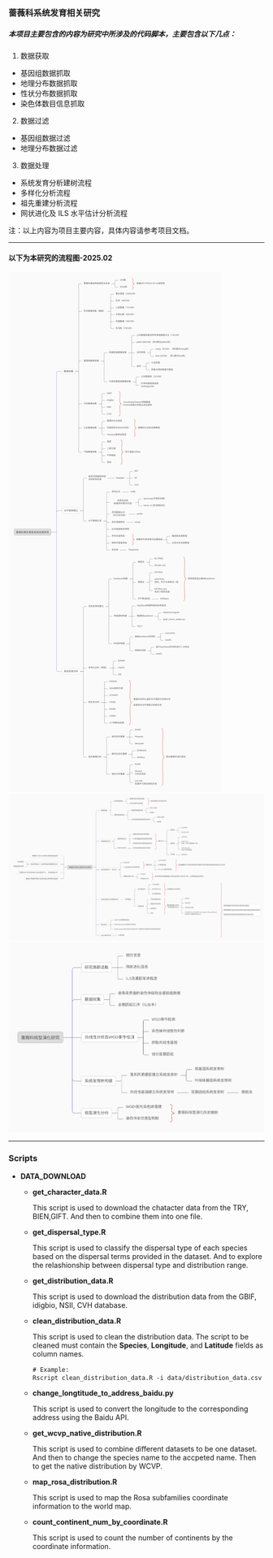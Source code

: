 ### 蔷薇科系统发育相关研究

##### 本项目主要包含的内容为研究中所涉及的代码脚本，主要包含以下几点：

1. 数据获取

- 基因组数据抓取
- 地理分布数据抓取
- 性状分布数据抓取
- 染色体数目信息抓取

2. 数据过滤

- 基因组数据过滤
- 地理分布数据过滤

3. 数据处理

- 系统发育分析建树流程
- 多样化分析流程
- 祖先重建分析流程
- 网状进化及 ILS 水平估计分析流程

注：以上内容为项目主要内容，具体内容请参考项目文档。

---

#### 以下为本研究的流程图-2025.02

![蔷薇科果实系统发育研究](https://github.com/XiongTor/Rosa_family/blob/main/imag/%E8%94%B7%E8%96%87%E7%A7%91%E6%9E%9C%E5%AE%9E%E7%B1%BB%E5%9E%8B%E7%B3%BB%E7%BB%9F%E5%8F%91%E8%82%B2%E7%A0%94%E7%A9%B6.svg)
![蔷薇科多倍化及网状进化研究](https://github.com/XiongTor/Rosa_family/blob/main/imag/%E8%94%B7%E8%96%87%E7%A7%91%E7%BD%91%E7%8A%B6%E8%BF%9B%E5%8C%96%E5%8F%8A%E4%B8%8D%E5%AE%8C%E5%85%A8%E8%B0%B1%E7%B3%BB%E7%AD%9B%E9%80%89%E7%A0%94%E7%A9%B6.svg)
![蔷薇科核型演化研究](https://github.com/XiongTor/Rosa_family/blob/main/imag/%E8%94%B7%E8%96%87%E7%A7%91%E6%A0%B8%E5%9E%8B%E6%BC%94%E5%8C%96.svg)

---
### Scripts

- **DATA_DOWNLOAD**
     - **get_character_data.R**  
     
       This script is used to download the chatacter data from the TRY, BIEN,GIFT. And then to combine them into one file.

     - **get_dispersal_type.R**

       This script is used to classify the dispersal type of each species based on the dispersal terms provided in the dataset. And to explore the relashionship between dispersal type and distribution range.

    - **get_distribution_data.R**

      This script is used to download the distribution data from the GBIF, idigbio, NSII, CVH database.

    - **clean_distribution_data.R**

      This script is used to clean the distribution data. The script to be cleaned must contain the **Species**, **Longitude**, and **Latitude** fields as column names.
      ```{eval=F,echo= F,bash}
      # Example: 
      Rscript clean_distribution_data.R -i data/distribution_data.csv
      ```

    - **change_longtitude_to_address_baidu.py**

      This script is used to convert the longitude to the corresponding address using the Baidu API.

    - **get_wcvp_native_distribution.R**

      This script is used to combine different datasets to be one dataset. And then to change the species name to the accpeted name. Then to get the native distribution by WCVP.

    - **map_rosa_distribution.R**

      This script is used to map the Rosa subfamilies coordinate information to the world map.

    - **count_continent_num_by_coordinate.R**

      This script is used to count the number of continents by the coordinate information.
